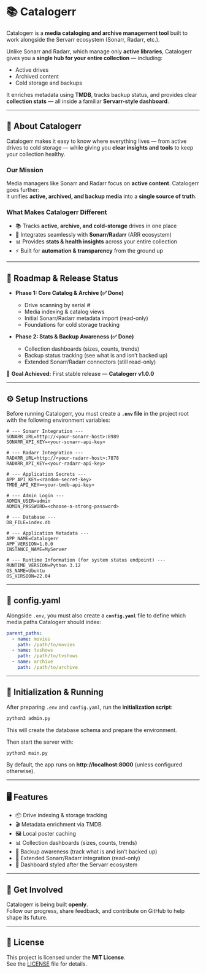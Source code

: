 # 📚 Catalogerr  

Catalogerr is a **media cataloging and archive management tool** built to work alongside the Servarr ecosystem (Sonarr, Radarr, etc.).  

Unlike Sonarr and Radarr, which manage only **active libraries**, Catalogerr gives you a **single hub for your entire collection** — including:  
- Active drives  
- Archived content  
- Cold storage and backups  

It enriches metadata using **TMDB**, tracks backup status, and provides clear **collection stats** — all inside a familiar **Servarr-style dashboard**.  

---

## 🌟 About Catalogerr  

Catalogerr makes it easy to know where everything lives — from active drives to cold storage — while giving you **clear insights and tools** to keep your collection healthy.  

### Our Mission  
Media managers like Sonarr and Radarr focus on **active content**. Catalogerr goes further:  
it unifies **active, archived, and backup media** into a **single source of truth**.  

### What Makes Catalogerr Different  
- 📚 Tracks **active, archive, and cold-storage** drives in one place  
- 🔗 Integrates seamlessly with **Sonarr/Radarr** (ARR ecosystem)  
- 📊 Provides **stats & health insights** across your entire collection  
- ⚡ Built for **automation & transparency** from the ground up  

---

## 🚀 Roadmap & Release Status  

- **Phase 1: Core Catalog & Archive (✅ Done)**  
  - Drive scanning by serial #  
  - Media indexing & catalog views  
  - Initial Sonarr/Radarr metadata import (read-only)  
  - Foundations for cold storage tracking  

- **Phase 2: Stats & Backup Awareness (✅ Done)**  
  - Collection dashboards (sizes, counts, trends)  
  - Backup status tracking (see what is and isn’t backed up)  
  - Extended Sonarr/Radarr connectors (still read-only)  

🎉 **Goal Achieved:** First stable release — **Catalogerr v1.0.0**  

---

## ⚙️ Setup Instructions  

Before running Catalogerr, you must create a **`.env` file** in the project root with the following environment variables:  

```env
# --- Sonarr Integration ---
SONARR_URL=http://<your-sonarr-host>:8989
SONARR_API_KEY=<your-sonarr-api-key>

# --- Radarr Integration ---
RADARR_URL=http://<your-radarr-host>:7878
RADARR_API_KEY=<your-radarr-api-key>

# --- Application Secrets ---
APP_API_KEY=<random-secret-key>
TMDB_API_KEY=<your-tmdb-api-key>

# --- Admin Login ---
ADMIN_USER=admin
ADMIN_PASSWORD=<choose-a-strong-password>

# --- Database ---
DB_FILE=index.db

# --- Application Metadata ---
APP_NAME=Catalogerr
APP_VERSION=1.0.0
INSTANCE_NAME=MyServer

# --- Runtime Information (for system status endpoint) ---
RUNTIME_VERSION=Python 3.12
OS_NAME=Ubuntu
OS_VERSION=22.04
```

---

## 📂 config.yaml  

Alongside `.env`, you must also create a **`config.yaml`** file to define which media paths Catalogerr should index:  

```yaml
parent_paths:
  - name: movies
    path: /path/to/movies
  - name: tvshows
    path: /path/to/tvshows
  - name: archive
    path: /path/to/archive
```

---

## 🚀 Initialization & Running  

After preparing `.env` and `config.yaml`, run the **initialization script**:  

```bash
python3 admin.py
```

This will create the database schema and prepare the environment.  

Then start the server with:  

```bash
python3 main.py
```

By default, the app runs on **http://localhost:8000** (unless configured otherwise).  

---

## 🖥️ Features  

- 📦 Drive indexing & storage tracking  
- 🎬 Metadata enrichment via TMDB  
- 🖼️ Local poster caching  
- 📊 Collection dashboards (sizes, counts, trends)  
- 💾 Backup awareness (track what is and isn’t backed up)  
- 🔗 Extended Sonarr/Radarr integration (read-only)  
- 📑 Dashboard styled after the Servarr ecosystem  

---

## 🤝 Get Involved  

Catalogerr is being built **openly**.  
Follow our progress, share feedback, and contribute on GitHub to help shape its future.  

---

## 📄 License  

This project is licensed under the **MIT License**.  
See the [LICENSE](LICENSE) file for details.  
